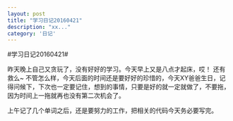 ```yaml
---
layout: post
title: "学习日记20160421"
description: "xx..."
category: '日记'
---
```



#学习日记20160421#

昨天晚上自己又贪玩了，没有好好的学习。今天早上又是八点才起床，哎！ 还有救么~ 不管怎么样，今天后面的时间还是要好好的珍惜的，今天XY爸爸生日，记得问候下，下次也一定要记住，想到的事情，只要是好的就一定就做了，不要拖，因为时间上一拖就再也没有第二次机会了。

上午记了几个单词之后，还是要努力的工作，把相关的代码今天务必要写完。